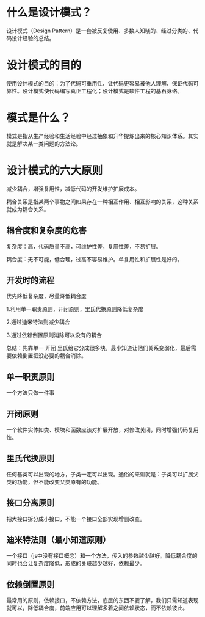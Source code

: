 # 什么是设计模式？

设计模式（Design Pattern）是一套被反复使用、多数人知晓的、经过分类的、代码设计经验的总结。

# 设计模式的目的

使用设计模式的目的：为了代码可重用性、让代码更容易被他人理解、保证代码可靠性。设计模式使代码编写真正工程化；设计模式是软件工程的基石脉络。

# 模式是什么？

模式是指从生产经验和生活经验中经过抽象和升华提炼出来的核心知识体系。其实就是解决某一类问题的方法论。

# 设计模式的六大原则

减少耦合，增强复用性，减低代码的开发维护扩展成本。

耦合关系是指某两个事物之间如果存在一种相互作用、相互影响的关系，这种关系就成为耦合关系。

## 耦合度和复杂度的危害

复杂度：高，代码质量不高，可维护性差，复用性差，不易扩展。

耦合度：无不可能，低合理，过高不容易维护。单复用性和扩展性是好的。

## 开发时的流程

优先降低复杂度，尽量降低耦合度

1.利用单一职责原则，开闭原则，里氏代换原则降低复杂度

2.通过迪米特法则减少耦合

3.通过依赖倒置原则消除可以没有的耦合

总结：先靠单一 开闭 里氏给它分成很多块，最小知道让他们关系变弱化，最后需要依赖倒置把没必要的耦合消除。

## 单一职责原则

一个方法只做一件事

## 开闭原则

一个软件实体如类、模块和函数应该对扩展开放，对修改关闭，同时增强代码复用性。

## 里氏代换原则

任何基类可以出现的地方，子类一定可以出现。通俗的来讲就是：子类可以扩展父类的功能，但不能改变父类原有的功能。

## 接口分离原则

把大接口拆分成小接口，不能一个接口全部实现增删改查。

## 迪米特法则（最小知道原则）

一个接口（js中没有接口概念）和一个方法，传入的参数越少越好。降低耦合度的同时也会让复杂度降低，形成的关联越少越好，依赖最少。

## 依赖倒置原则

最常用的原则，依赖接口，不依赖方法，底层的东西不要了解，我们只需知道表现就可以，降低耦合度，前端应用可以理解多着之间依赖状态，而不依赖彼此。